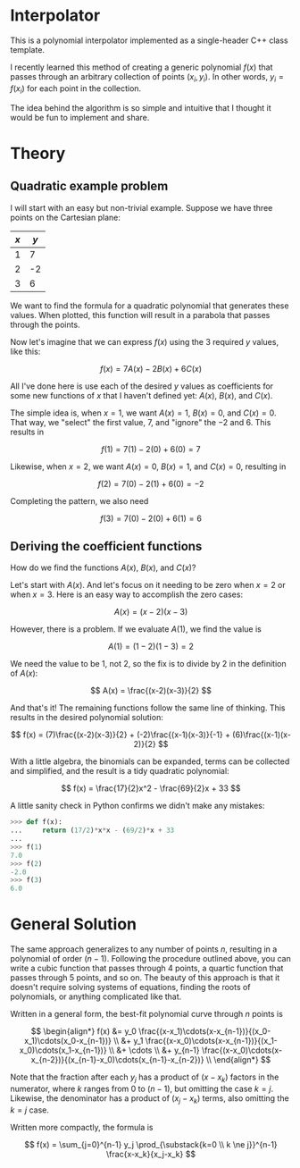# Interpolator
This is a polynomial interpolator implemented as a single-header C++ class template.

I recently learned this method of creating a generic polynomial $f(x)$
that passes through an arbitrary collection of points $(x_i, y_i)$.
In other words, $y_i=f(x_i)$ for each point in the collection.

The idea behind the algorithm is so simple and intuitive that
I thought it would be fun to implement and share.

# Theory

## Quadratic example problem

I will start with an easy but non-trivial example.
Suppose we have three points on the Cartesian plane:

| $x$ | $y$ |
| --- | --- |
| 1 | 7 |
| 2 | -2 |
| 3 | 6 |

We want to find the formula for a quadratic polynomial that generates these values.
When plotted, this function will result in a parabola that passes through the points.

Now let's imagine that we can express $f(x)$ using the 3 required $y$ values, like this:

$$
f(x) = 7A(x) - 2B(x) + 6C(x)
$$

All I've done here is use each of the desired $y$ values as coefficients for
some new functions of $x$ that I haven't defined yet: $A(x)$, $B(x)$, and $C(x)$.

The simple idea is, when $x=1$, we want $A(x)=1$, $B(x)=0$, and $C(x)=0$.
That way, we "select" the first value, $7$, and "ignore" the $-2$ and $6$. This results in

$$
f(1) = 7(1) - 2(0) + 6(0) = 7
$$

Likewise, when $x=2$, we want $A(x)=0$, $B(x)=1$, and $C(x)=0$, resulting in

$$
f(2) = 7(0) - 2(1) + 6(0) = -2
$$

Completing the pattern, we also need

$$
f(3) = 7(0) - 2(0) + 6(1) = 6
$$

## Deriving the coefficient functions

How do we find the functions $A(x)$, $B(x)$, and $C(x)$?

Let's start with $A(x)$. And let's focus on it needing to be
zero when $x=2$ or when $x=3$. Here is an easy way to accomplish
the zero cases:

$$
A(x) = (x-2)(x-3)
$$

However, there is a problem. If we evaluate $A(1)$, we find the value is

$$
A(1) = (1-2)(1-3) = 2
$$

We need the value to be 1, not 2, so the fix is to divide by 2 in the definition of $A(x)$:

$$
A(x) = \frac{(x-2)(x-3)}{2}
$$

And that's it! The remaining functions follow the same line of thinking.
This results in the desired polynomial solution:

$$
f(x) = (7)\frac{(x-2)(x-3)}{2} + (-2)\frac{(x-1)(x-3)}{-1} + (6)\frac{(x-1)(x-2)}{2}
$$

With a little algebra, the binomials can be expanded, terms can be collected and simplified, and the result is a tidy quadratic polynomial:

$$
f(x) = \frac{17}{2}x^2 - \frac{69}{2}x + 33
$$

A little sanity check in Python confirms we didn't make any mistakes:

```python
>>> def f(x):
...     return (17/2)*x*x - (69/2)*x + 33
...
>>> f(1)
7.0
>>> f(2)
-2.0
>>> f(3)
6.0
```

# General Solution

The same approach generalizes to any number of points $n$,
resulting in a polynomial of order $(n-1)$.
Following the procedure outlined above, you can write a cubic function
that passes through 4 points, a quartic function that passes through
5 points, and so on. The beauty of this approach is that it doesn't
require solving systems of equations, finding the roots of polynomials,
or anything complicated like that.

Written in a general form, the best-fit polynomial curve through
$n$ points is

$$
\begin{align*}
f(x)
&= y_0 \frac{(x-x_1)\cdots(x-x_{n-1})}{(x_0-x_1)\cdots(x_0-x_{n-1})} \\
&+ y_1 \frac{(x-x_0)\cdots(x-x_{n-1})}{(x_1-x_0)\cdots(x_1-x_{n-1})} \\
&+ \cdots \\
&+ y_{n-1} \frac{(x-x_0)\cdots(x-x_{n-2})}{(x_{n-1}-x_0)\cdots(x_{n-1}-x_{n-2})} \\
\end{align*}
$$

Note that the fraction after each $y_j$ has a product of $(x-x_k)$
factors in the numerator, where $k$ ranges from $0$ to $(n-1)$, but
omitting the case $k=j$. Likewise, the denominator has a product
of $(x_j-x_k)$ terms, also omitting the $k=j$ case.

Written more compactly, the formula is

$$
f(x) = \sum_{j=0}^{n-1} y_j \prod_{\substack{k=0 \\ k \ne j}}^{n-1} \frac{x-x_k}{x_j-x_k}
$$

